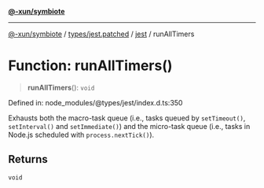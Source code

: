 [**@-xun/symbiote**](../../../../../README.md)

***

[@-xun/symbiote](../../../../../README.md) / [types/jest.patched](../../../README.md) / [jest](../README.md) / runAllTimers

# Function: runAllTimers()

> **runAllTimers**(): `void`

Defined in: node\_modules/@types/jest/index.d.ts:350

Exhausts both the macro-task queue (i.e., tasks queued by `setTimeout()`, `setInterval()`
and `setImmediate()`) and the micro-task queue (i.e., tasks in Node.js scheduled with
`process.nextTick()`).

## Returns

`void`
